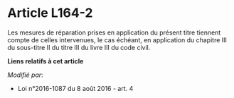 # Article L164-2

Les mesures de réparation prises en application du présent titre tiennent compte de celles intervenues, le cas échéant, en
application du chapitre III du sous-titre II du titre III du livre III du code civil.

**Liens relatifs à cet article**

_Modifié par_:

  - Loi n°2016-1087 du 8 août 2016 - art. 4
